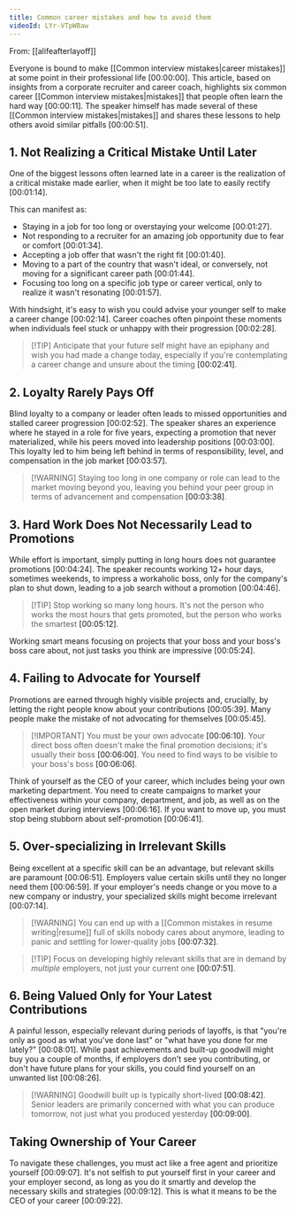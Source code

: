 ```yaml
---
title: Common career mistakes and how to avoid them
videoId: LYr-VTpWBaw
---
```


From: [[alifeafterlayoff]] <br/> 

Everyone is bound to make [[Common interview mistakes|career mistakes]] at some point in their professional life <a class="yt-timestamp" data-t="00:00:00">[00:00:00]</a>. This article, based on insights from a corporate recruiter and career coach, highlights six common career [[Common interview mistakes|mistakes]] that people often learn the hard way <a class="yt-timestamp" data-t="00:00:11">[00:00:11]</a>. The speaker himself has made several of these [[Common interview mistakes|mistakes]] and shares these lessons to help others avoid similar pitfalls <a class="yt-timestamp" data-t="00:00:51">[00:00:51]</a>.

## 1. Not Realizing a Critical Mistake Until Later
One of the biggest lessons often learned late in a career is the realization of a critical mistake made earlier, when it might be too late to easily rectify <a class="yt-timestamp" data-t="00:01:14">[00:01:14]</a>.

This can manifest as:
*   Staying in a job for too long or overstaying your welcome <a class="yt-timestamp" data-t="00:01:27">[00:01:27]</a>.
*   Not responding to a recruiter for an amazing job opportunity due to fear or comfort <a class="yt-timestamp" data-t="00:01:34">[00:01:34]</a>.
*   Accepting a job offer that wasn't the right fit <a class="yt-timestamp" data-t="00:01:40">[00:01:40]</a>.
*   Moving to a part of the country that wasn't ideal, or conversely, not moving for a significant career path <a class="yt-timestamp" data-t="00:01:44">[00:01:44]</a>.
*   Focusing too long on a specific job type or career vertical, only to realize it wasn't resonating <a class="yt-timestamp" data-t="00:01:57">[00:01:57]</a>.

With hindsight, it's easy to wish you could advise your younger self to make a career change <a class="yt-timestamp" data-t="00:02:14">[00:02:14]</a>. Career coaches often pinpoint these moments when individuals feel stuck or unhappy with their progression <a class="yt-timestamp" data-t="00:02:28">[00:02:28]</a>.

> [!TIP] Anticipate that your future self might have an epiphany and wish you had made a change today, especially if you're contemplating a career change and unsure about the timing <a class="yt-timestamp" data-t="00:02:41">[00:02:41]</a>.

## 2. Loyalty Rarely Pays Off
Blind loyalty to a company or leader often leads to missed opportunities and stalled career progression <a class="yt-timestamp" data-t="00:02:52">[00:02:52]</a>. The speaker shares an experience where he stayed in a role for five years, expecting a promotion that never materialized, while his peers moved into leadership positions <a class="yt-timestamp" data-t="00:03:00">[00:03:00]</a>. This loyalty led to him being left behind in terms of responsibility, level, and compensation in the job market <a class="yt-timestamp" data-t="00:03:57">[00:03:57]</a>.

> [!WARNING] Staying too long in one company or role can lead to the market moving beyond you, leaving you behind your peer group in terms of advancement and compensation <a class="yt-timestamp" data-t="00:03:38">[00:03:38]</a>.

## 3. Hard Work Does Not Necessarily Lead to Promotions
While effort is important, simply putting in long hours does not guarantee promotions <a class="yt-timestamp" data-t="00:04:24">[00:04:24]</a>. The speaker recounts working 12+ hour days, sometimes weekends, to impress a workaholic boss, only for the company's plan to shut down, leading to a job search without a promotion <a class="yt-timestamp" data-t="00:04:46">[00:04:46]</a>.

> [!TIP] Stop working so many long hours. It's not the person who works the most hours that gets promoted, but the person who works the smartest <a class="yt-timestamp" data-t="00:05:12">[00:05:12]</a>.

Working smart means focusing on projects that your boss and your boss's boss care about, not just tasks you think are impressive <a class="yt-timestamp" data-t="00:05:24">[00:05:24]</a>.

## 4. Failing to Advocate for Yourself
Promotions are earned through highly visible projects and, crucially, by letting the right people know about your contributions <a class="yt-timestamp" data-t="00:05:39">[00:05:39]</a>. Many people make the mistake of not advocating for themselves <a class="yt-timestamp" data-t="00:05:45">[00:05:45]</a>.

> [!IMPORTANT] You must be your own advocate <a class="yt-timestamp" data-t="00:06:10">[00:06:10]</a>. Your direct boss often doesn't make the final promotion decisions; it's usually their boss <a class="yt-timestamp" data-t="00:06:00">[00:06:00]</a>. You need to find ways to be visible to your boss's boss <a class="yt-timestamp" data-t="00:06:06">[00:06:06]</a>.

Think of yourself as the CEO of your career, which includes being your own marketing department. You need to create campaigns to market your effectiveness within your company, department, and job, as well as on the open market during interviews <a class="yt-timestamp" data-t="00:06:16">[00:06:16]</a>. If you want to move up, you must stop being stubborn about self-promotion <a class="yt-timestamp" data-t="00:06:41">[00:06:41]</a>.

## 5. Over-specializing in Irrelevant Skills
Being excellent at a specific skill can be an advantage, but relevant skills are paramount <a class="yt-timestamp" data-t="00:06:51">[00:06:51]</a>. Employers value certain skills until they no longer need them <a class="yt-timestamp" data-t="00:06:59">[00:06:59]</a>. If your employer's needs change or you move to a new company or industry, your specialized skills might become irrelevant <a class="yt-timestamp" data-t="00:07:14">[00:07:14]</a>.

> [!WARNING] You can end up with a [[Common mistakes in resume writing|resume]] full of skills nobody cares about anymore, leading to panic and settling for lower-quality jobs <a class="yt-timestamp" data-t="00:07:32">[00:07:32]</a>.

> [!TIP] Focus on developing highly relevant skills that are in demand by *multiple* employers, not just your current one <a class="yt-timestamp" data-t="00:07:51">[00:07:51]</a>.

## 6. Being Valued Only for Your Latest Contributions
A painful lesson, especially relevant during periods of layoffs, is that "you're only as good as what you've done last" or "what have you done for me lately?" <a class="yt-timestamp" data-t="00:08:01">[00:08:01]</a>. While past achievements and built-up goodwill might buy you a couple of months, if employers don't see you contributing, or don't have future plans for your skills, you could find yourself on an unwanted list <a class="yt-timestamp" data-t="00:08:26">[00:08:26]</a>.

> [!WARNING] Goodwill built up is typically short-lived <a class="yt-timestamp" data-t="00:08:42">[00:08:42]</a>. Senior leaders are primarily concerned with what you can produce tomorrow, not just what you produced yesterday <a class="yt-timestamp" data-t="00:09:00">[00:09:00]</a>.

## Taking Ownership of Your Career

To navigate these challenges, you must act like a free agent and prioritize yourself <a class="yt-timestamp" data-t="00:09:07">[00:09:07]</a>. It's not selfish to put yourself first in your career and your employer second, as long as you do it smartly and develop the necessary skills and strategies <a class="yt-timestamp" data-t="00:09:12">[00:09:12]</a>. This is what it means to be the CEO of your career <a class="yt-timestamp" data-t="00:09:22">[00:09:22]</a>.